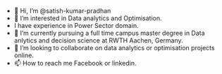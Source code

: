 - 👋 Hi, I’m @satish-kumar-pradhan
- 👀 I’m interested in Data analytics and Optimisation.
- I have experience in Power Sector domain. 
- 🌱 I’m currently pursuing a full time campus master degree in Data anlytics and decision science at RWTH Aachen, Germany.
- 💞️ I’m looking to collaborate on data analytics or optimisation projects online.
- 📫 How to reach me Facebook or linkedin.

<!---
satish-kumar-pradhan/satish-kumar-pradhan is a ✨ special ✨ repository because its `README.md` (this file) appears on your GitHub profile.
You can click the Preview link to take a look at your changes.
--->
